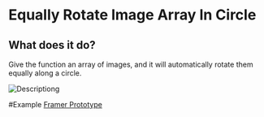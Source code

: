 # Equally Rotate Image Array In Circle

## What does it do?
Give the function an array of images, and it will automatically rotate them equally along a circle. 

![Descriptiong](http://i.imgur.com/XFaGda2.png)

#Example
[Framer Prototype](http://share.framerjs.com/qhoqu1p9urk6/)